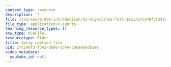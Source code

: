 ```yaml
---
content_type: resource
description: ''
file: /courses/6-006-introduction-to-algorithms-fall-2011/27c240f3f343db80cc44ce6aebe5b1ee_IFrvgSvZA0I.srt
file_type: application/x-subrip
learning_resource_types: []
ocw_type: OCWFile
resourcetype: Other
title: 3play caption file
uid: 27c240f3-f343-db80-cc44-ce6aebe5b1ee
video_metadata:
  youtube_id: null
---
```

